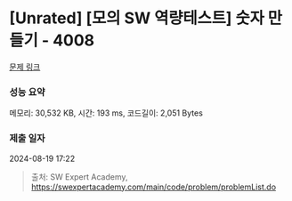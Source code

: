 # [Unrated] [모의 SW 역량테스트] 숫자 만들기 - 4008 

[문제 링크](https://swexpertacademy.com/main/code/problem/problemDetail.do?contestProbId=AWIeRZV6kBUDFAVH) 

### 성능 요약

메모리: 30,532 KB, 시간: 193 ms, 코드길이: 2,051 Bytes

### 제출 일자

2024-08-19 17:22



> 출처: SW Expert Academy, https://swexpertacademy.com/main/code/problem/problemList.do